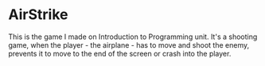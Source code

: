 # AirStrike
This is the game I made on Introduction to Programming unit. It's a shooting game, when the player - the airplane - has to move and shoot the enemy, prevents it to move to the end of the screen or crash into the player.
